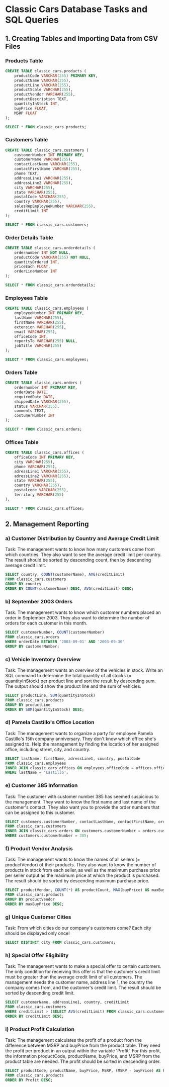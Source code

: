 # Classic Cars Database Tasks and SQL Queries

## 1. Creating Tables and Importing Data from CSV Files

### Products Table
```sql
CREATE TABLE classic_cars.products (
    productCode VARCHAR(255) PRIMARY KEY,
    productName VARCHAR(255),
    productLine VARCHAR(255),
    productScale VARCHAR(255),
    productVendor VARCHAR(255),
    productDescription TEXT,
    quantityInStock INT,
    buyPrice FLOAT,
    MSRP FLOAT
);

SELECT * FROM classic_cars.products;
```

### Customers Table
```sql
CREATE TABLE classic_cars.customers (
    customerNumber INT PRIMARY KEY,
    customerName VARCHAR(255),
    contactLastName VARCHAR(255),
    contactFirstName VARCHAR(255),
    phone TEXT,
    addressLine1 VARCHAR(255),
    addressLine2 VARCHAR(255),
    city VARCHAR(255),
    state VARCHAR(255),
    postalCode VARCHAR(255),
    country VARCHAR(255),
    salesRepEmployeeNumber VARCHAR(255),
    creditLimit INT
);

SELECT * FROM classic_cars.customers;
```

### Order Details Table
```sql
CREATE TABLE classic_cars.orderdetails (
    ordernumber INT NOT NULL,
    productCode VARCHAR(255) NOT NULL,
    quantityOrdered INT,
    priceEach FLOAT,
    orderLineNumber INT
);

SELECT * FROM classic_cars.orderdetails;
```

### Employees Table
```sql
CREATE TABLE classic_cars.employees (
    employeeNumber INT PRIMARY KEY,
    lastName VARCHAR(255),
    firstName VARCHAR(255),
    extension VARCHAR(255),
    email VARCHAR(255),
    officeCode INT,
    reportsTo VARCHAR(255) NULL,
    jobTitle VARCHAR(255)
);

SELECT * FROM classic_cars.employees;
```

### Orders Table
```sql
CREATE TABLE classic_cars.orders (
    ordernumber INT PRIMARY KEY,
    orderDate DATE,
    requiredDate DATE,
    shippedDate VARCHAR(255),
    status VARCHAR(255),
    comments TEXT,
    costumerNumber INT
);

SELECT * FROM classic_cars.orders;
```

### Offices Table
```sql
CREATE TABLE classic_cars.offices (
    officeCode INT PRIMARY KEY,
    city VARCHAR(255),
    phone VARCHAR(255),
    adressLine1 VARCHAR(255),
    adressLine2 VARCHAR(255),
    state VARCHAR(255),
    country VARCHAR(255),
    postalcode VARCHAR(255),
    territory VARCHAR(255)
);

SELECT * FROM classic_cars.offices;
```

## 2. Management Reporting

### a) Customer Distribution by Country and Average Credit Limit
Task: The management wants to know how many customers come from which countries. They also want to see the average credit limit per country. The result should be sorted by descending count, then by descending average credit limit.

```sql
SELECT country, COUNT(customerName), AVG(creditLimit)
FROM classic_cars.customers
GROUP BY country
ORDER BY COUNT(customerName) DESC, AVG(creditLimit) DESC;
```

### b) September 2003 Orders
Task: The management wants to know which customer numbers placed an order in September 2003. They also want to determine the number of orders for each customer in this month.

```sql
SELECT customerNumber, COUNT(customerNumber)
FROM classic_cars.orders
WHERE orderDate BETWEEN '2003-09-01' AND '2003-09-30'
GROUP BY customerNumber;
```

### c) Vehicle Inventory Overview
Task: The management wants an overview of the vehicles in stock. Write an SQL command to determine the total quantity of all stocks (= quantityInStock) per product line and sort the result by descending sum. The output should show the product line and the sum of vehicles.

```sql
SELECT productLine, SUM(quantityInStock)
FROM classic_cars.products
GROUP BY productLine
ORDER BY SUM(quantityInStock) DESC;
```

### d) Pamela Castillo's Office Location
Task: The management wants to organize a party for employee Pamela Castillo's 15th company anniversary. They don't know which office she's assigned to. Help the management by finding the location of her assigned office, including street, city, and country.

```sql
SELECT lastName, firstName, adressLine1, country, postalCode
FROM classic_cars.employees 
INNER JOIN classic_cars.offices ON employees.officeCode = offices.officeCode
WHERE lastName = 'Castillo';
```

### e) Customer 385 Information
Task: The customer with customer number 385 has seemed suspicious to the management. They want to know the first name and last name of the customer's contact. They also want you to provide the order numbers that can be assigned to this customer.

```sql
SELECT customers.customerNumber, contactLastName, contactFirstName, orderNumber 
FROM classic_cars.customers
INNER JOIN classic_cars.orders ON customers.customerNumber = orders.customerNumber
WHERE customers.customerNumber = 385;
```

### f) Product Vendor Analysis
Task: The management wants to know the names of all sellers (= productVendor) of their products. They also want to know the number of products in stock from each seller, as well as the maximum purchase price per seller output as the maximum price at which the product is purchased. The result should be sorted by descending maximum purchase price.

```sql
SELECT productVendor, COUNT(*) AS productCount, MAX(buyPrice) AS maxBuyPrice, SUM(quantityInStock) AS totalStock
FROM classic_cars.products
GROUP BY productVendor
ORDER BY maxBuyPrice DESC;
```

### g) Unique Customer Cities
Task: From which cities do our company's customers come? Each city should be displayed only once!

```sql
SELECT DISTINCT city FROM classic_cars.customers;
```

### h) Special Offer Eligibility
Task: The management wants to make a special offer to certain customers. The only condition for receiving this offer is that the customer's credit limit must be greater than the average credit limit of all customers. The management needs the customer name, address line 1, the country the company comes from, and the customer's credit limit. The result should be sorted by descending credit limit.

```sql
SELECT customerName, addressLine1, country, creditLimit
FROM classic_cars.customers
WHERE creditLimit > (SELECT AVG(creditLimit) FROM classic_cars.customers)
ORDER BY creditLimit DESC;
```

### i) Product Profit Calculation
Task: The management calculates the profit of a product from the difference between MSRP and buyPrice from the product table. They need the profit per product in an output within the variable 'Profit'. For this profit, the information productCode, productName, buyPrice, and MSRP from the product table are needed. The profit should be sorted in descending order.

```sql
SELECT productCode, productName, buyPrice, MSRP, (MSRP - buyPrice) AS Profit
FROM classic_cars.products
ORDER BY Profit DESC;
```
